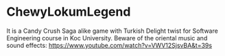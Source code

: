 # ChewyLokumLegend
It is a Candy Crush Saga alike game with Turkish Delight twist for Software Engineering course in Koc University.
Beware of the oriental music and sound effects: 
https://www.youtube.com/watch?v=VWV12SjsvBA&t=39s
